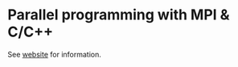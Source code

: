 # Parallel programming with MPI & C/C++

See [website](https://adaickalavan.github.io/portfolio/mpi/) for information.